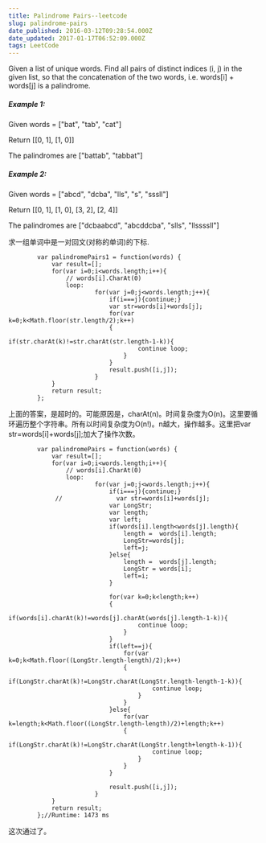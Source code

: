 ```yaml
---
title: Palindrome Pairs--leetcode
slug: palindrome-pairs
date_published: 2016-03-12T09:28:54.000Z
date_updated: 2017-01-17T06:52:09.000Z
tags: LeetCode
---
```


Given a list of unique words. Find all pairs of distinct indices (i, j) in the given list, so that the concatenation of the two words, i.e. words[i] + words[j] is a palindrome.

##### Example 1:

Given words = ["bat", "tab", "cat"]

Return [[0, 1], [1, 0]]

The palindromes are ["battab", "tabbat"]

##### Example 2:

Given words = ["abcd", "dcba", "lls", "s", "sssll"]

Return [[0, 1], [1, 0], [3, 2], [2, 4]]

The palindromes are ["dcbaabcd", "abcddcba", "slls", "llssssll"]

求一组单词中是一对回文(对称的单词)的下标.

            var palindromePairs1 = function(words) {
                var result=[];
                for(var i=0;i<words.length;i++){
                    // words[i].CharAt(0)
                    loop:
                            for(var j=0;j<words.length;j++){
                                if(i===j){continue;}
                                var str=words[i]+words[j];
                                for(var k=0;k<Math.floor(str.length/2);k++)
                                {
                                    if(str.charAt(k)!=str.charAt(str.length-1-k)){
                                        continue loop;
                                    }
                                }
                                result.push([i,j]);
                            }
                }
                return result;
            };
    

上面的答案，是超时的。可能原因是，charAt(n)。时间复杂度为O(n)。这里要循环遍历整个字符串。所有以时间复杂度为O(n!)。n越大，操作越多。这里把var str=words[i]+words[j];加大了操作次数。

            var palindromePairs = function(words) {
                var result=[];
                for(var i=0;i<words.length;i++){
                    // words[i].CharAt(0)
                    loop:
                            for(var j=0;j<words.length;j++){
                                if(i===j){continue;}
                 //               var str=words[i]+words[j];
                                var LongStr;
                                var length;
                                var left;
                                if(words[i].length<words[j].length){
                                    length =  words[i].length;
                                    LongStr=words[j];
                                    left=j;
                                }else{
                                    length =  words[j].length;
                                    LongStr = words[i];
                                    left=i;
                                }
    
                                for(var k=0;k<length;k++)
                                {
                                    if(words[i].charAt(k)!=words[j].charAt(words[j].length-1-k)){
                                        continue loop;
                                    }
                                }
                                if(left==j){
                                    for(var k=0;k<Math.floor((LongStr.length-length)/2);k++)
                                    {
                                        if(LongStr.charAt(k)!=LongStr.charAt(LongStr.length-length-1-k)){
                                            continue loop;
                                        }
                                    }
                                }else{
                                    for(var k=length;k<Math.floor((LongStr.length-length)/2)+length;k++)
                                    {
                                        if(LongStr.charAt(k)!=LongStr.charAt(LongStr.length+length-k-1)){
                                            continue loop;
                                        }
                                    }
                                }
    
                                result.push([i,j]);
                            }
                }
                return result;
            };//Runtime: 1473 ms
    
    

这次通过了。
